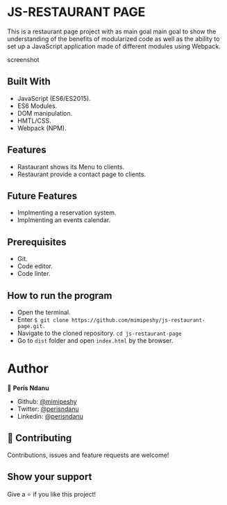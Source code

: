 # JS-RESTAURANT PAGE
This is a restaurant page project with as main goal main goal to show the understanding of the benefits of modularized code as well as the ability to set up a JavaScript application made of different modules using Webpack.

screenshot

## Built With
 - JavaScript (ES6/ES2015).
 - ES6 Modules.
 - DOM manipulation.
 - HMTL/CSS.
 - Webpack (NPM).

## Features
- Rastaurant shows its Menu to clients.
- Restaurant provide a contact page to clients.

## Future Features
- Implmenting a reservation system.
- Implmenting an events calendar.

## Prerequisites
- Git.
- Code editor.
- Code linter.

## How to run the program
- Open the terminal.
- Enter `$ git clone https://github.com/mimipeshy/js-restaurant-page.git.`
- Navigate to the cloned repository. `cd js-restaurant-page`
- Go to `dist` folder and open `index.html` by the browser.

# Author

👤 **Peris Ndanu**

- Github: [@mimipeshy](https://github.com/mimipeshy)
- Twitter: [@perisndanu](https://twitter.com/pygirl254)
- Linkedin: [@perisndanu](https://www.linkedin.com/in/peris-ndanu-405083193/)


## 🤝 Contributing

Contributions, issues and feature requests are welcome!

## Show your support

Give a ⭐️ if you like this project!

